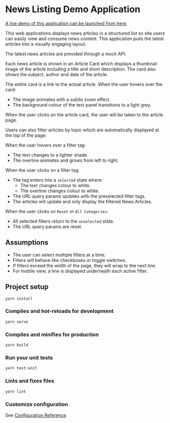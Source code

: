 # News Listing Demo Application

[A live demo of this application can be launched from here](https://gifted-meitner-01130b.netlify.app/).

This web applications displays news articles in a structured list so site users can easily view and consume news content. This application pulls the latest articles into a visually engaging layout.

The latest news articles are provided through a mock API.

Each news article is shown in an Article Card which displays a thumbnail image of the article including a title and short description. The card also shows the subject, author and date of the article.

The entire card is a link to the actual article. When the user hovers over the card:
* The image animates with a subtle zoom effect.
* The background colour of the text panel transitions to a light grey.

When the user clicks on the article card, the user will be taken to the article page.

Users can also filter articles by topic which are automatically displayed at the top of the page.

When the user hovers over a filter tag:
* The text changes to a lighter shade.
* The overline animates and grows from left to right.

When the user clicks on a filter tag:
* The tag enters into a `selected` state where:
    * The text changes colour to white.
    * The overline changes colour to white.
* The URL query params updates with the preselected filter tags.
* The articles will update and only display the filtered News Articles.

When the user clicks on `Reset` or `All Categories`:
* All selected filters return to the `unselected` state.
* The URL query params are reset.

## Assumptions
* The user can select multiple filters at a time.
* Filters will behave like checkboxes or toggle switches.
* If filters exceed the width of the page, they will wrap to the next line.
* For mobile view, a line is displayed underneath each active filter.


## Project setup
```
yarn install
```

### Compiles and hot-reloads for development
```
yarn serve
```

### Compiles and minifies for production
```
yarn build
```

### Run your unit tests
```
yarn test:unit
```

### Lints and fixes files
```
yarn lint
```

### Customize configuration
See [Configuration Reference](https://cli.vuejs.org/config/).
